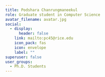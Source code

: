 ```yaml
---
title: Podshara Chanrungmaneekul
role: Graduate student in Computer Science
avatar_filename: avatar.jpg
social:
  - display:
      header: false
    link: mailto:pc45@rice.edu
    icon_pack: fas
    icon: envelope
    label: ""
superuser: false
user_groups:
  - Ph.D. Students
---
```

